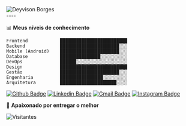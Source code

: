 

<div> 
  <img src="https://imgur.com/dSdYWOz.png" alt="Deyvison Borges" />
 </div>
----

📊 **Meus níveis de conhecimento**
```text
Frontend            █████████████████████████ 
Backend             ██████████████████████░░░ 
Mobile (Android)    ██████████████████████░░░ 
Database            ███████████████░░░░░░░░░░ 
DevOps              ██████░░░░░░░░░░░░░░░░░░░
Design              █████████████████████████
Gestão              ██████████████████████░░░
Engenharia          ████████████████░░░░░░░░░
Arquitetura         █████████████████████░░░░
```


[![Github Badge](https://img.shields.io/badge/-deeborges-000?style=flat-square&logo=Github&logoColor=white&link=https://github.com/rebeccamanzi)](https://github.com/deeborges)
[![Linkedin Badge](https://img.shields.io/badge/-deyvisonborges-blue?style=flat-square&logo=Linkedin&logoColor=white&link=https://www.linkedin.com/in/deyvisonborges/)](https://www.linkedin.com/in/deyvisonborges/)
[![Gmail Badge](https://img.shields.io/badge/-gmail-c14438?style=flat-square&logo=Gmail&logoColor=white&link=mailto:web.dborges@gmail.com)](mailto:web.dborges@gmail.com)
[![Instagram Badge](https://img.shields.io/badge/-@_deyvisonborges-C13584?style=flat-square&labelColor=C13584&logo=instagram&logoColor=white&link=https://www.instagram.com/_deyvisonborges/)](https://www.instagram.com/_deyvisonborges/)

💙 **Apaixonado por entregar o melhor**

![Visitantes](https://visitor-badge.glitch.me/badge?page_id=deeborges.readme)
